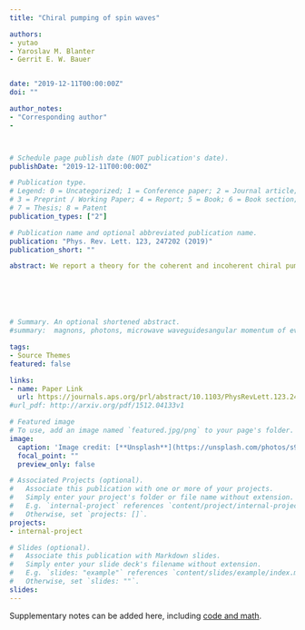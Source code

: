 ```yaml
---
title: "Chiral pumping of spin waves"

authors:
- yutao
- Yaroslav M. Blanter
- Gerrit E. W. Bauer


date: "2019-12-11T00:00:00Z"
doi: ""

author_notes:
- "Corresponding author"
-



# Schedule page publish date (NOT publication's date).
publishDate: "2019-12-11T00:00:00Z"

# Publication type.
# Legend: 0 = Uncategorized; 1 = Conference paper; 2 = Journal article;
# 3 = Preprint / Working Paper; 4 = Report; 5 = Book; 6 = Book section;
# 7 = Thesis; 8 = Patent
publication_types: ["2"]

# Publication name and optional abbreviated publication name.
publication: "Phys. Rev. Lett. 123, 247202 (2019)"
publication_short: ""

abstract: We report a theory for the coherent and incoherent chiral pumping of spin waves into thin magnetic films through the dipolar coupling with a local magnetic transducer, such as a nanowire. The ferromagnetic resonance of the nanowire is broadened by the injection of unidirectional spin waves that generates a nonequilibrium magnetization in only half of the film. A temperature gradient between the local magnet and film leads to a unidirectional flow of incoherent magnons, i.e., a chiral spin Seebeck effect.






# Summary. An optional shortened abstract.
#summary:  magnons, photons, microwave waveguidesangular momentum of evanescent field, noncontact pumping of electron spin, evanescent stray fields.

tags:
- Source Themes
featured: false

links:
- name: Paper Link
  url: https://journals.aps.org/prl/abstract/10.1103/PhysRevLett.123.247202
#url_pdf: http://arxiv.org/pdf/1512.04133v1

# Featured image
# To use, add an image named `featured.jpg/png` to your page's folder. 
image:
  caption: 'Image credit: [**Unsplash**](https://unsplash.com/photos/s9CC2SKySJM)'
  focal_point: ""
  preview_only: false

# Associated Projects (optional).
#   Associate this publication with one or more of your projects.
#   Simply enter your project's folder or file name without extension.
#   E.g. `internal-project` references `content/project/internal-project/index.md`.
#   Otherwise, set `projects: []`.
projects:
- internal-project

# Slides (optional).
#   Associate this publication with Markdown slides.
#   Simply enter your slide deck's filename without extension.
#   E.g. `slides: "example"` references `content/slides/example/index.md`.
#   Otherwise, set `slides: ""`.
slides:
---
```


Supplementary notes can be added here, including [code and math](https://sourcethemes.com/academic/docs/writing-markdown-latex/).
